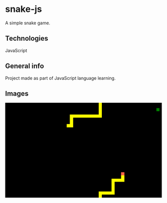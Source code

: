 # snake-js
A simple snake game.

## Technologies
JavaScript

## General info
Project made as part of JavaScript language learning.

## Images
![Game](./img/game.png)

